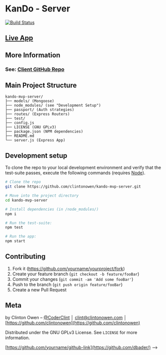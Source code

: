 # KanDo - Server

<!-- [![NPM Version][npm-image]][npm-url] -->
[![Build Status][travis-image]][travis-url]
<!-- [![Downloads Stats][npm-downloads]][npm-url] -->

## [Live App](https://kando-mvp.herokuapp.com)

## More Information
### See: [Client GitHub Repo](https://github.com/clintonowen/kando-mvp-client)

## Main Project Structure

```
kando-mvp-server/
├── models/ (Mongoose)
├── node_modules/ (see "Development Setup")
├── passport/ (Auth strategies)
├── routes/ (Express Routers)
├── test/
├── config.js
├── LICENSE (GNU GPLv3)
├── package.json (NPM dependencies)
├── README.md
└── server.js (Express App)
```

## Development setup

To clone the repo to your local development environment and verify that the test-suite passes, execute the following commands (requires [Node](https://nodejs.org)).

```sh
# Clone the repo
git clone https://github.com/clintonowen/kando-mvp-server.git

# Move into the project directory
cd kando-mvp-server

# Install dependencies (in /node_modules/)
npm i

# Run the test-suite:
npm test

# Run the app:
npm start
```

## Contributing

1. Fork it (<https://github.com/yourname/yourproject/fork>)
2. Create your feature branch (`git checkout -b feature/fooBar`)
3. Commit your changes (`git commit -am 'Add some fooBar'`)
4. Push to the branch (`git push origin feature/fooBar`)
5. Create a new Pull Request

<!-- ## Release History

* 0.2.1
    * CHANGE: Update docs (module code remains unchanged)
* 0.2.0
    * CHANGE: Remove `setDefaultXYZ()`
    * ADD: Add `init()`
* 0.1.1
    * FIX: Crash when calling `baz()` (Thanks @GenerousContributorName!)
* 0.1.0
    * The first proper release
    * CHANGE: Rename `foo()` to `bar()`
* 0.0.1
    * Work in progress -->

## Meta

by Clinton Owen – [@CoderClint](https://twitter.com/CoderClint) │ clint@clintonowen.com │ [https://github.com/clintonowen](https://github.com/clintonowen)

Distributed under the GNU GPLv3 License. See ``LICENSE`` for more information.

[https://github.com/yourname/github-link](https://github.com/dbader/) -->

<!-- Markdown link & img dfn's -->
[npm-image]: https://img.shields.io/npm/v/datadog-metrics.svg?style=flat-square
[npm-url]: https://npmjs.org/package/datadog-metrics
[npm-downloads]: https://img.shields.io/npm/dm/datadog-metrics.svg?style=flat-square
[travis-image]: https://img.shields.io/travis/dbader/node-datadog-metrics/master.svg?style=flat-square
[travis-url]: https://travis-ci.org/dbader/node-datadog-metrics
[wiki]: https://github.com/yourname/yourproject/wiki
